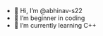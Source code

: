 - 👋 Hi, I’m @abhinav-s22
- 👀 I’m beginner in coding
- 🌱 I’m currently learning C++


<!---
abhinav-s22/abhinav-s22 is a ✨ special ✨ repository because its `README.md` (this file) appears on your GitHub profile.
You can click the Preview link to take a look at your changes.
--->
